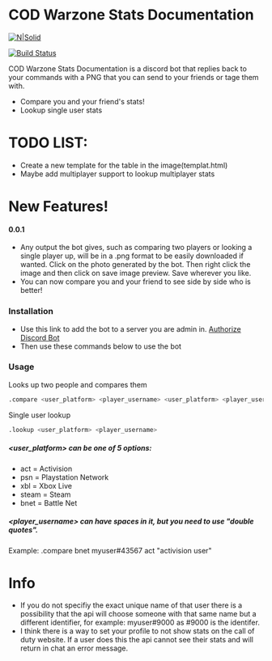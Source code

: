 # COD Warzone Stats Documentation

[![N|Solid](https://i.imgur.com/AQgDpj9.png)](https://www.python.org/downloads/)

[![Build Status](https://i.imgur.com/O6AFons.png)](https://github.com/fluxboy2/codwarzonebot)

COD Warzone Stats Documentation is a discord bot that replies back to your commands with a PNG that you can send to your friends or tage them with.

  - Compare you and your friend's stats!
  - Lookup single user stats
# TODO LIST:
  - Create a new template for the table in the image(templat.html)
  - Maybe add multiplayer support to lookup multiplayer stats

# New Features!
#### 0.0.1
  - Any output the bot gives, such as comparing two players or looking a single player up, will be in a .png format to be easily downloaded if wanted. Click on the photo generated by the bot. Then right click the image and then click on save image preview. Save wherever you like.
  - You can now compare you and your friend to see side by side who is better!
### Installation
- Use this link to add the bot to a server you are admin in. [Authorize Discord Bot](https://discord.com/api/oauth2/authorize?client_id=751455260454682714&permissions=67632192&scope=bot)
- Then use these commands below to use the bot
### Usage
Looks up two people and compares them
```sh
.compare <user_platform> <player_username> <user_platform> <player_username>
```
Single user lookup
```sh
.lookup <user_platform> <player_username>
```

##### <user_platform> can be one of 5 options:

- act = Activision
- psn = Playstation Network
- xbl = Xbox Live
- steam = Steam
- bnet = Battle Net
##### <player_username> can have spaces in it, but you need to use "double quotes".
Example: .compare bnet myuser#43567 act "activision user"



# Info
- If you do not specifiy the exact unique name of that user there is a possibility that the api will choose someone with that same name but a different identifier, for example: myuser#9000 as #9000 is the identifer.
- I think there is a way to set your profile to not show stats on the call of duty website. If a user does this the api cannot see their stats and will return in chat an error message.
